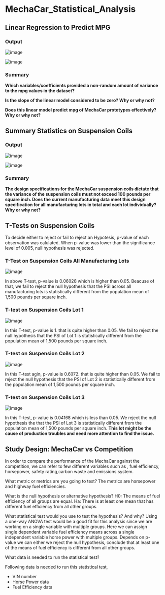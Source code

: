 # MechaCar_Statistical_Analysis


## Linear Regression to Predict MPG

### Output
![image](https://user-images.githubusercontent.com/31812730/206930212-e7fedc6b-7a13-4ef9-a88f-6349393f78d7.png)

![image](https://user-images.githubusercontent.com/31812730/206930241-8b872ad8-2a4d-4fdb-a3e4-a3b36e74cc59.png)

### Summary

**Which variables/coefficients provided a non-random amount of variance to the mpg values in the dataset?**

**Is the slope of the linear model considered to be zero? Why or why not?**

**Does this linear model predict mpg of MechaCar prototypes effectively? Why or why not?**


## Summary Statistics on Suspension Coils

### Output
![image](https://user-images.githubusercontent.com/31812730/206945058-6fa73c5a-20a9-4202-99d1-81a8d8b44f8c.png)

![image](https://user-images.githubusercontent.com/31812730/206945178-782b2e39-ef9e-455c-9785-d896df942c53.png)

### Summary

**The design specifications for the MechaCar suspension coils dictate that the variance of the suspension coils must not exceed 100 pounds per square inch. Does the current manufacturing data meet this design specification for all manufacturing lots in total and each lot individually? Why or why not?**

## T-Tests on Suspension Coils
To decide either to reject or fail to reject an Hypotesis, p-value of each observation was calulated. When p-value was lower than the significance level of 0.005, null hypothesis was rejected.

### T-Test on Suspension Coils All Manufacturing Lots 

![image](https://user-images.githubusercontent.com/31812730/206973114-d2271826-8e81-4ba6-a622-8afddf07cab4.png)

In above T-test, p-value is 0.06028 which is higher than 0.05. Beacuse of that, we fail to reject the null hypothesis that the PSI across all manufacturing lots is statistically different from the population mean of 1,500 pounds per square inch.

### T-test on Suspension Coils Lot 1

![image](https://user-images.githubusercontent.com/31812730/206976326-bbf17225-909b-4e50-ba2f-2d706380920e.png)

In this T-test, p-value is 1. that is quite higher than 0.05. We fail to reject the null hypothesis that the PSI of Lot 1 is statistically different from the population mean of 1,500 pounds per square inch.

### T-test on Suspension Coils Lot 2

![image](https://user-images.githubusercontent.com/31812730/206977443-a306bedf-30b1-476d-b00e-17fdae6ef555.png)

In this T-test agin, p-value is 0.6072. that is quite higher than 0.05. We fail to reject the null hypothesis that the PSI of Lot 2 is statistically different from the population mean of 1,500 pounds per square inch.

### T-test on Suspension Coils Lot 3

![image](https://user-images.githubusercontent.com/31812730/206977617-fb56a359-05bc-4e12-85d4-a58054e8b363.png)

In this T-test, p-value is 0.04168 which is less than 0.05. We reject the null hypothesis the that the PSI of Lot 3 is statistically different from the population mean of 1,500 pounds per square inch. **This lot might be the cause of production troubles and need more attention to find the issue.**

## Study Design: MechaCar vs Competition

In order to compare the performance of the MechaCar against the competition, we can refer to few different variables such as , fuel efficiency, horsepower, safety rating,carbon waste and emissions system.

What metric or metrics are you going to test?
The metrics are horsepower and highway fuel efficiencies.

What is the null hypothesis or alternative hypothesis?
H0: The means of fuel efficiency of all groups are equal. Ha: There is at least one mean that has different fuel efficiency from all other groups.

What statistical test would you use to test the hypothesis? And why?
Using a one-way ANOVA test would be a good fit for this analysis since we are working on a single variable with multiple groups. Here we can assign single dependent variable fuel efficiency means across a single independent variable horse power with multiple groups. Depends on p-value we can either we reject the null hypothesis, conclude that at least one of the means of fuel efficiency is different from all other groups.

What data is needed to run the statistical test?

Following data is needed to run this statistical test,
- VIN number
- Horse Power data
- Fuel Efficiency data

